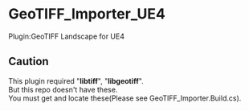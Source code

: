 # GeoTIFF_Importer_UE4
Plugin:GeoTIFF Landscape for UE4

## Caution
This plugin required "**libtiff**", "**libgeotiff**".  
But this repo doesn't have these.  
You must get and locate these(Please see GeoTIFF_Importer.Build.cs).